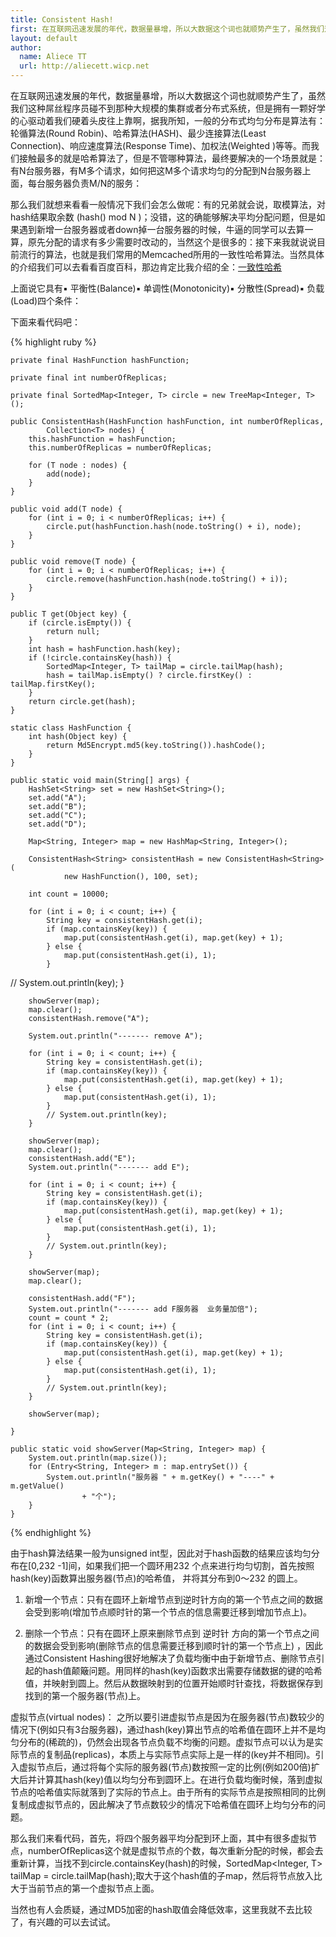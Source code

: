 ```yaml
---
title: Consistent Hash!
first: 在互联网迅速发展的年代，数据量暴增，所以大数据这个词也就顺势产生了，虽然我们这种屌丝程序员碰不到那种大规模的集群或者分布式系统，但是拥有一颗好学的心驱动着我们硬着头皮往上靠啊，据我所知，一般的分布式均匀分布是算法有
layout: default
author:
  name: Aliece TT
  url: http://aliecett.wicp.net
---
```


在互联网迅速发展的年代，数据量暴增，所以大数据这个词也就顺势产生了，虽然我们这种屌丝程序员碰不到那种大规模的集群或者分布式系统，但是拥有一颗好学的心驱动着我们硬着头皮往上靠啊，据我所知，一般的分布式均匀分布是算法有： 轮循算法(Round Robin)、哈希算法(HASH)、最少连接算法(Least Connection)、响应速度算法(Response Time)、加权法(Weighted )等等。而我们接触最多的就是哈希算法了，但是不管哪种算法，最终要解决的一个场景就是：有N台服务器，有M多个请求，如何把这M多个请求均匀的分配到N台服务器上面，每台服务器负责M/N的服务：

那么我们就想来看看一般情况下我们会怎么做呢：有的兄弟就会说，取模算法，对hash结果取余数 (hash() mod N )；没错，这的确能够解决平均分配问题，但是如果遇到新增一台服务器或者down掉一台服务器的时候，牛逼的同学可以去算一算，原先分配的请求有多少需要时改动的，当然这个是很多的：接下来我就说说目前流行的算法，也就是我们常用的Memcached所用的一致性哈希算法。当然具体的介绍我们可以去看看百度百科，那边肯定比我介绍的全：[一致性哈希](http://baike.baidu.com/link?url=2KThRifQ5turKKnyb9mZ-bXdGlG09fJXfLr7XVctRdLYDcTwdr_Cg1eQzo8hP7_6FY6nILuSCp-W20YCHuqs8q)

上面说它具有▪ 平衡性(Balance)▪ 单调性(Monotonicity)▪ 分散性(Spread)▪ 负载(Load)四个条件：

下面来看代码吧：

{% highlight ruby %}

	private final HashFunction hashFunction;

	private final int numberOfReplicas;

	private final SortedMap<Integer, T> circle = new TreeMap<Integer, T>();

	public ConsistentHash(HashFunction hashFunction, int numberOfReplicas,
			Collection<T> nodes) {
		this.hashFunction = hashFunction;
		this.numberOfReplicas = numberOfReplicas;

		for (T node : nodes) {
			add(node);
		}
	}

	public void add(T node) {
		for (int i = 0; i < numberOfReplicas; i++) {
			circle.put(hashFunction.hash(node.toString() + i), node);
		}
	}

	public void remove(T node) {
		for (int i = 0; i < numberOfReplicas; i++) {
			circle.remove(hashFunction.hash(node.toString() + i));
		}
	}

	public T get(Object key) {
		if (circle.isEmpty()) {
			return null;
		}
		int hash = hashFunction.hash(key);
		if (!circle.containsKey(hash)) {
			SortedMap<Integer, T> tailMap = circle.tailMap(hash);
			hash = tailMap.isEmpty() ? circle.firstKey() : tailMap.firstKey();
		}
		return circle.get(hash);
	}

	static class HashFunction {
		int hash(Object key) {
			return Md5Encrypt.md5(key.toString()).hashCode();
		}
	}

	public static void main(String[] args) {
		HashSet<String> set = new HashSet<String>();
		set.add("A");
		set.add("B");
		set.add("C");
		set.add("D");

		Map<String, Integer> map = new HashMap<String, Integer>();

		ConsistentHash<String> consistentHash = new ConsistentHash<String>(
				new HashFunction(), 100, set);

		int count = 10000;

		for (int i = 0; i < count; i++) {
			String key = consistentHash.get(i);
			if (map.containsKey(key)) {
				map.put(consistentHash.get(i), map.get(key) + 1);
			} else {
				map.put(consistentHash.get(i), 1);
			}
//			 System.out.println(key);
		}

		showServer(map);
		map.clear();
		consistentHash.remove("A");

		System.out.println("------- remove A");

		for (int i = 0; i < count; i++) {
			String key = consistentHash.get(i);
			if (map.containsKey(key)) {
				map.put(consistentHash.get(i), map.get(key) + 1);
			} else {
				map.put(consistentHash.get(i), 1);
			}
			// System.out.println(key);
		}

		showServer(map);
		map.clear();
		consistentHash.add("E");
		System.out.println("------- add E");

		for (int i = 0; i < count; i++) {
			String key = consistentHash.get(i);
			if (map.containsKey(key)) {
				map.put(consistentHash.get(i), map.get(key) + 1);
			} else {
				map.put(consistentHash.get(i), 1);
			}
			// System.out.println(key);
		}

		showServer(map);
		map.clear();

		consistentHash.add("F");
		System.out.println("------- add F服务器  业务量加倍");
		count = count * 2;
		for (int i = 0; i < count; i++) {
			String key = consistentHash.get(i);
			if (map.containsKey(key)) {
				map.put(consistentHash.get(i), map.get(key) + 1);
			} else {
				map.put(consistentHash.get(i), 1);
			}
			// System.out.println(key);
		}

		showServer(map);

	}

	public static void showServer(Map<String, Integer> map) {
		System.out.println(map.size());
		for (Entry<String, Integer> m : map.entrySet()) {
			System.out.println("服务器 " + m.getKey() + "----" + m.getValue()
					+ "个");
		}
	}
	
{% endhighlight %}

由于hash算法结果一般为unsigned int型，因此对于hash函数的结果应该均匀分布在[0,232 -1]间，如果我们把一个圆环用232 个点来进行均匀切割，首先按照hash(key)函数算出服务器(节点)的哈希值， 并将其分布到0～232 的圆上。

1. 新增一个节点：只有在圆环上新增节点到逆时针方向的第一个节点之间的数据会受到影响(增加节点顺时针的第一个节点的信息需要迁移到增加节点上)。

2. 删除一个节点：只有在圆环上原来删除节点到 逆时针 方向的第一个节点之间的数据会受到影响(删除节点的信息需要迁移到顺时针的第一个节点上) ，因此通过Consistent Hashing很好地解决了负载均衡中由于新增节点、删除节点引起的hash值颠簸问题。用同样的hash(key)函数求出需要存储数据的键的哈希值，并映射到圆上。然后从数据映射到的位置开始顺时针查找，将数据保存到找到的第一个服务器(节点)上。

虚拟节点(virtual nodes)： 之所以要引进虚拟节点是因为在服务器(节点)数较少的情况下(例如只有3台服务器)，通过hash(key)算出节点的哈希值在圆环上并不是均匀分布的(稀疏的)，仍然会出现各节点负载不均衡的问题。虚拟节点可以认为是实际节点的复制品(replicas)，本质上与实际节点实际上是一样的(key并不相同)。引入虚拟节点后，通过将每个实际的服务器(节点)数按照一定的比例(例如200倍)扩大后并计算其hash(key)值以均匀分布到圆环上。在进行负载均衡时候，落到虚拟节点的哈希值实际就落到了实际的节点上。由于所有的实际节点是按照相同的比例复制成虚拟节点的，因此解决了节点数较少的情况下哈希值在圆环上均匀分布的问题。

那么我们来看代码，首先，将四个服务器平均分配到环上面，其中有很多虚拟节点，numberOfReplicas这个就是虚拟节点的个数，每次重新分配的时候，都会去重新计算，当找不到circle.containsKey(hash)的时候，SortedMap<Integer, T> tailMap = circle.tailMap(hash);取大于这个hash值的子map，然后将节点放入比大于当前节点的第一个虚拟节点上面。

当然也有人会质疑，通过MD5加密的hash取值会降低效率，这里我就不去比较了，有兴趣的可以去试试。